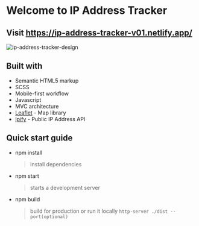 # Welcome to IP Address Tracker

## Visit https://ip-address-tracker-v01.netlify.app/

![ip-address-tracker-design](https://user-images.githubusercontent.com/82145849/139475597-043b1393-f6dd-46e9-ad46-d1e0f111bab5.png)

## Built with

- Semantic HTML5 markup
- SCSS
- Mobile-first workflow
- Javascript
- MVC architecture
- [Leaflet](https://leafletjs.com/) - Map library
- [Ipify](https://www.ipify.org/) - Public IP Address API

## Quick start guide

- npm install
  > install dependencies

- npm start
  > starts a development server

- npm build
  > build for production or run it locally `http-server ./dist --port(optional)`

  

  

